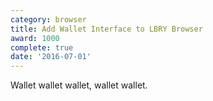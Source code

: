 ```yaml
---
category: browser
title: Add Wallet Interface to LBRY Browser
award: 1000
complete: true
date: '2016-07-01'
---
```


Wallet wallet wallet, wallet wallet.